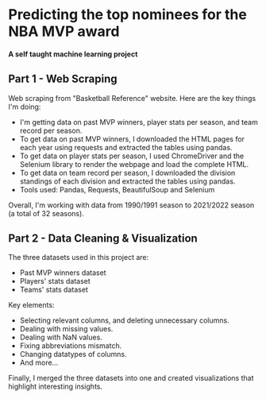 # Predicting the top nominees for the NBA MVP award 
#### A self taught machine learning project

## Part 1 - Web Scraping

Web scraping from "Basketball Reference" website.
Here are the key things I'm doing:

* I'm getting data on past MVP winners, player stats per season, and team record per season.
* To get data on past MVP winners, I downloaded the HTML pages for each year using requests and extracted the tables using pandas.
* To get data on player stats per season, I used ChromeDriver and the Selenium library to render the webpage and load the complete HTML.
* To get data on team record per season, I downloaded the division standings of each division and extracted the tables using pandas.
* Tools used: Pandas, Requests, BeautifulSoup and Selenium

Overall, I'm working with data from 1990/1991 season to 2021/2022 season (a total of 32 seasons).

## Part 2 - Data Cleaning & Visualization

The three datasets used in this project are:
* Past MVP winners dataset
* Players' stats dataset
* Teams' stats dataset

Key elements:
* Selecting relevant columns, and deleting unnecessary columns.
* Dealing with missing values.
* Dealing with NaN values.
* Fixing abbreviations mismatch.
* Changing datatypes of columns.
* And more...

Finally, I merged the three datasets into one and created visualizations that highlight interesting insights.
